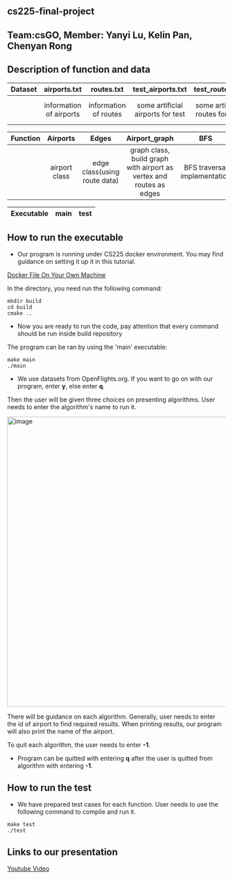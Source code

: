 ## cs225-final-project
## Team:csGO, Member: Yanyi Lu, Kelin Pan, Chenyan Rong
## Description of function and data
| Dataset | airports.txt   | routes.txt  | test_airports.txt | test_routes.txt | test_data.txt | 
| :---:   | :---: | :---: | :---: | :---: |:---: | 
|  | information of airports  | information of routes  | some artificial airports for test | some artificial routes for test | a comma separated data for test |

| Function | Airports | Edges  | Airport_graph | BFS | Dijkstra | Pagerank | File_reader|
| :---:   | :---: | :---: | :---: | :---: |:---: | :---: |:---: | 
| | airport class | edge class(using route data)| graph class, build graph with airport as vertex and routes as edges | BFS traversal implementation | Dijkstra implementation | Pagerank implementation | helper function for reading files |

| Executable | main | test |
| :---:   | :---: | :---: |

## How to run the executable
- Our program is running under CS225 docker environment. You may find guidance on setting it up it in this tutorial.

[Docker File On Your Own Machine](https://courses.engr.illinois.edu/cs225/fa2022/resources/own-machine/)

In the directory, you need run the following command:
```
mkdir build
cd build
cmake ..
```
- Now you are ready to run the code, pay attention that every command should be run inside build repository

The program can be ran by using the 'main' executable:
```
make main
./main
```
 - We use datasets from OpenFlights.org. If you want to go on with our program, enter **y**, else enter **q**.
 
 Then the user will be given three choices on presenting algorithms. User needs to enter the algorithm's name to run it.
 
<img width="668" alt="image" src="https://user-images.githubusercontent.com/77268283/206890963-510e478f-1082-47bd-a4fb-c1f8ecb7707f.png">

There will be guidance on each algorithm. Generally, user needs to enter the id of airport to find required results. When printing results, our program will also print the name of the airport.


To quit each algorithm, the user needs to enter **-1**.

- Program can be quitted with entering **q** after the user is quitted from algorithm with entering **-1**.

## How to run the test

- We have prepared test cases for each function. User needs to use the following command to compile and run it.

```
make test
./test
```
## Links to our presentation
[Youtube Video](https://www.youtube.com/watch?v=bL0Qnfx56qk&t=4s)
